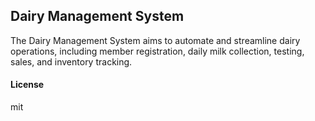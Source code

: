 ## Dairy Management System

The Dairy Management System aims to automate and streamline dairy operations, including member registration, daily milk collection, testing, sales, and inventory tracking.

#### License

mit